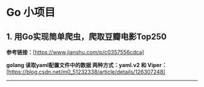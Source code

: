 # Go 小项目

## 1. 用Go实现简单爬虫，爬取豆瓣电影Top250

**参考链接：**[https://www.jianshu.com/p/c0357556cdca]

**golang 读取yaml配置文件中的数据 两种方式：yaml.v2 和 Viper：**[https://blog.csdn.net/m0_51232338/article/details/126307248]

****
[https://www.jianshu.com/p/c0357556cdca]:[https://www.jianshu.com/p/c0357556cdca]

[https://blog.csdn.net/m0_51232338/article/details/126307248]:[https://blog.csdn.net/m0_51232338/article/details/126307248]